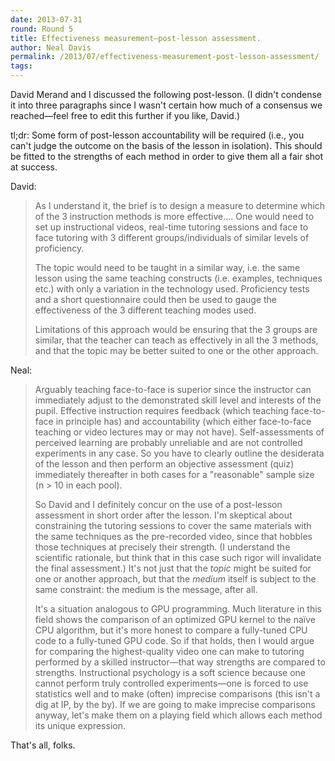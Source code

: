 ```yaml
---
date: 2013-07-31
round: Round 5
title: Effectiveness measurement—post-lesson assessment.
author: Neal Davis
permalink: /2013/07/effectiveness-measurement-post-lesson-assessment/
tags:
---
```

David Merand and I discussed the following post-lesson. (I didn't condense it into three paragraphs since I wasn't certain how much of a consensus we reached—feel free to edit this further if you like, David.)

tl;dr: Some form of post-lesson accountability will be required (i.e., you can't judge the outcome on the basis of the lesson in isolation). This should be fitted to the strengths of each method in order to give them all a fair shot at success.

David:

> As I understand it, the brief is to design a measure to determine which of the 3 instruction methods is more effective.... One would need to set up instructional videos, real-time tutoring sessions and face to face tutoring with 3 different groups/individuals of similar levels of proficiency.
> 
> The topic would need to be taught in a similar way, i.e. the same lesson using the same teaching constructs (i.e. examples, techniques etc.) with only a variation in the technology used. Proficiency tests and a short questionnaire could then be used to gauge the effectiveness of the 3 different teaching modes used.
> 
> Limitations of this approach would be ensuring that the 3 groups are similar, that the teacher can teach as effectively in all the 3 methods, and that the topic may be better suited to one or the other approach.

Neal:

> Arguably teaching face-to-face is superior since the instructor can immediately adjust to the demonstrated skill level and interests of the pupil. Effective instruction requires feedback (which teaching face-to-face in principle has) and accountability (which either face-to-face teaching or video lectures may or may not have). Self-assessments of perceived learning are probably unreliable and are not controlled experiments in any case. So you have to clearly outline the desiderata of the lesson and then perform an objective assessment (quiz) immediately thereafter in both cases for a "reasonable" sample size (n > 10 in each pool).
> 
> So David and I definitely concur on the use of a post-lesson assessment in short order after the lesson. I'm skeptical about constraining the tutoring sessions to cover the same materials with the same techniques as the pre-recorded video, since that hobbles those techniques at precisely their strength. (I understand the scientific rationale, but think that in this case such rigor will invalidate the final assessment.) It's not just that the *topic* might be suited for one or another approach, but that the *medium* itself is subject to the same constraint: the medium is the message, after all.
> 
> It's a situation analogous to GPU programming. Much literature in this field shows the comparison of an optimized GPU kernel to the naïve CPU algorithm, but it's more honest to compare a fully-tuned CPU code to a fully-tuned GPU code. So if that holds, then I would argue for comparing the highest-quality video one can make to tutoring performed by a skilled instructor—that way strengths are compared to strengths. Instructional psychology is a soft science because one cannot perform truly controlled experiments—one is forced to use statistics well and to make (often) imprecise comparisons (this isn't a dig at IP, by the by). If we are going to make imprecise comparisons anyway, let's make them on a playing field which allows each method its unique expression. 

That's all, folks.
